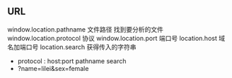 ## URL
window.location.pathname 文件路径 找到要分析的文件
window.location.protocol  协议
window.location.port 端口号
location.host 域名加端口号
location.search 获得传入的字符串

- protocol : host:port pathname search
- ?name=lilei&sex=female
